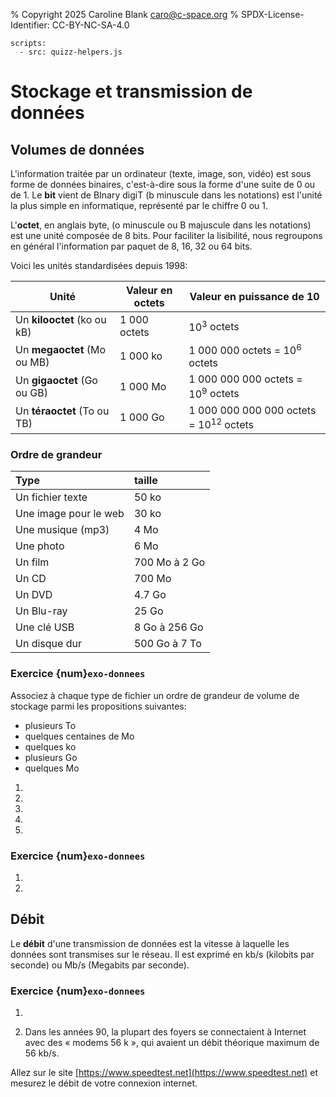 % Copyright 2025 Caroline Blank <caro@c-space.org>
% SPDX-License-Identifier: CC-BY-NC-SA-4.0

```{metadata}
scripts:
  - src: quizz-helpers.js
```

# Stockage et transmission de données

## Volumes de données

L'information traitée par un ordinateur (texte, image, son, vidéo) est sous
forme de données binaires, c'est-à-dire sous la forme d'une suite de 0 ou de 1.
Le **bit** vient de BInary digiT (b minuscule dans les notations) est l'unité la
plus simple en informatique, représenté par le chiffre 0 ou 1.

L'**octet**, en anglais byte, (o minuscule ou B majuscule dans les notations)
est une unité composée de 8 bits. Pour faciliter la lisibilité, nous regroupons
en général l'information par paquet de 8, 16, 32 ou 64 bits.

Voici les unités standardisées depuis 1998:

| Unité | Valeur en octets | Valeur en puissance de 10 |
|-------|------------------|---------------------------|
| Un **kilooctet** (ko ou kB) | 1 000 octets | $10^3$ octets |
| Un **megaoctet** (Mo ou MB) | 1 000 ko | 1 000 000 octets = $10^6$ octets |
| Un **gigaoctet** (Go ou GB) | 1 000 Mo | 1 000 000 000 octets = $10^9$ octets |
| Un **téraoctet** (To ou TB) | 1 000 Go | 1 000 000 000 000 octets = $10^{12}$ octets |


### Ordre de grandeur

| Type | taille |
| :--- | :----- |
| Un fichier texte | 50 ko |
| Une image pour le web | 30 ko |
| Une musique (mp3) | 4 Mo |
| Une photo | 6 Mo |
| Un film | 700 Mo à 2 Go |
| Un CD | 700 Mo |
| Un DVD | 4.7 Go |
| Un Blu-ray | 25 Go |
| Une clé USB | 8 Go à 256 Go |
| Un disque dur | 500 Go à 7 To |

### Exercice {num}`exo-donnees`

Associez à chaque type de fichier un ordre de grandeur de volume de stockage
parmi les propositions suivantes:
- plusieurs To
- quelques centaines de Mo
- quelques ko
- plusieurs Go
- quelques Mo

1.  <script>
    tdoc.question("Une vidéo de basse qualité de quelques minutes",
                  {"quelquescentainesdemo": true});
    </script>
2.  <script>
    tdoc.question("Un film ou un gros jeu vidéo",
                  {"plusieursgo": true});
    </script>
3.  <script>
    tdoc.question("Un fichier image ou audio mp3", {"quelquesmo": true});
    </script>
4.  <script>
    tdoc.question("Un film 4K non compressé, en studio",
                  {"plusieursto": true});
    </script>
5.  <script>
    tdoc.question("Un document texte sans image ni formatage",
                  {"quelquesko": true});
    </script>

### Exercice {num}`exo-donnees`

1. <script>
    tdoc.question("Quelle est la taille en octets d'une clé USB de 16 Go?",
                  {"16000000000": true});
    </script>

2. <script>
    tdoc.question("Combien de fichier MP3 de 4 Mo en moyenne peut-on stocker sur une clé USB de 16 Go?",
                  {"4000": true});
    </script>

## Débit

Le **débit** d'une transmission de données est la vitesse à laquelle les données
sont transmises sur le réseau. Il est exprimé en kb/s (kilobits par seconde) ou
Mb/s (Megabits par seconde).

### Exercice {num}`exo-donnees`

1. <script>
    tdoc.question("Pendant une vidéo live de deux minutes avec un débit de 1,5 Mo/s, quelle quantité de données sont transmises (en Mo)?",
                  {"180mo": true});
    </script>

2. Dans les années 90, la plupart des foyers se connectaient à Internet avec des
   « modems 56 k », qui avaient un débit théorique maximum de 56 kb/s.
    <script>
    tdoc.question("Combien de temps fallait-il pour télécharger une photo de 2.1 Mo?",
                  {"300s": true, "5min": true});
    </script>



Allez sur le site [https://www.speedtest.net](https://www.speedtest.net) et
mesurez le débit de votre connexion internet.


